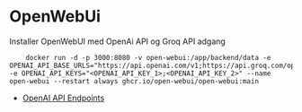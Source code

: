 # OpenWebUi 

Installer OpenWebUI med OpenAi API og Groq API adgang

```
    docker run -d -p 3000:8080 -v open-webui:/app/backend/data -e OPENAI_API_BASE_URLS="https://api.openai.com/v1;https://api.groq.com/openai/v1/" -e OPENAI_API_KEYS="<OPENAI_API_KEY_1>;<OPENAI_API_KEY_2>" --name open-webui --restart always ghcr.io/open-webui/open-webui:main

```


* [OpenAI API Endpoints](https://docs.openwebui.com/tutorial/openai/)
